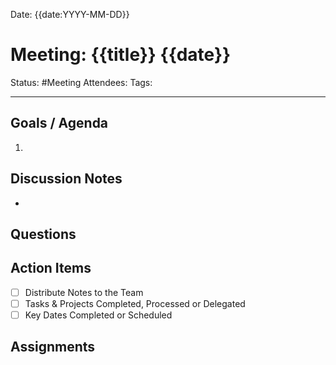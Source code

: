 Date: {{date:YYYY-MM-DD}}
# Meeting: {{title}} {{date}}
Status: #Meeting
Attendees:
Tags:

---
## Goals / Agenda
1.

## Discussion Notes
- 

## Questions 

## Action Items
- [  ] Distribute Notes to the Team 
- [  ] Tasks & Projects Completed, Processed or Delegated
- [  ] Key Dates Completed or Scheduled

## Assignments
